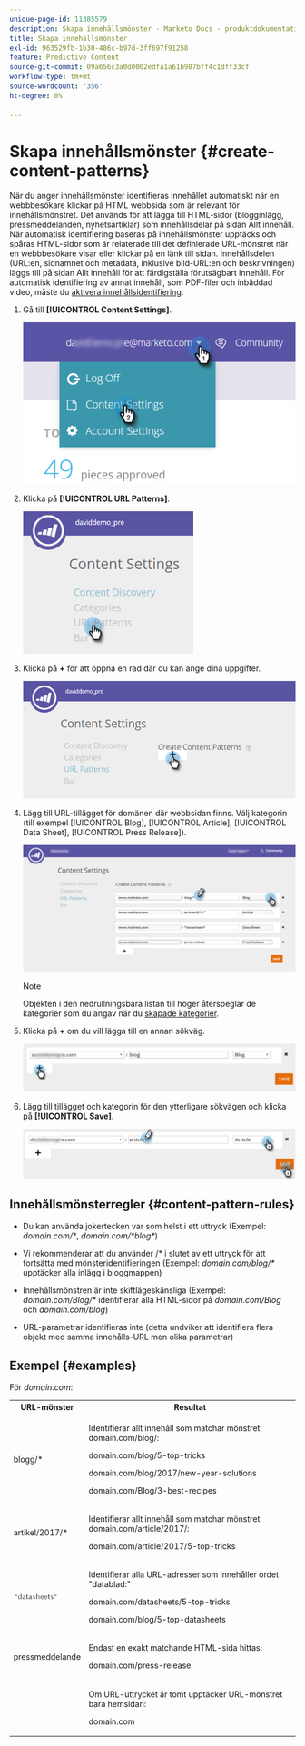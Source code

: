 ```yaml
---
unique-page-id: 11385579
description: Skapa innehållsmönster - Marketo Docs - produktdokumentation
title: Skapa innehållsmönster
exl-id: 963529fb-1b30-486c-b97d-3ff697f91258
feature: Predictive Content
source-git-commit: 09a656c3a0d0002edfa1a61b987bff4c1dff33cf
workflow-type: tm+mt
source-wordcount: '356'
ht-degree: 0%

---
```


# Skapa innehållsmönster {#create-content-patterns}

När du anger innehållsmönster identifieras innehållet automatiskt när en webbbesökare klickar på HTML webbsida som är relevant för innehållsmönstret. Det används för att lägga till HTML-sidor (blogginlägg, pressmeddelanden, nyhetsartiklar) som innehållsdelar på sidan Allt innehåll. När automatisk identifiering baseras på innehållsmönster upptäcks och spåras HTML-sidor som är relaterade till det definierade URL-mönstret när en webbbesökare visar eller klickar på en länk till sidan. Innehållsdelen (URL:en, sidnamnet och metadata, inklusive bild-URL:en och beskrivningen) läggs till på sidan Allt innehåll för att färdigställa förutsägbart innehåll. För automatisk identifiering av annat innehåll, som PDF-filer och inbäddad video, måste du [aktivera innehållsidentifiering](/help/marketo/product-docs/predictive-content/getting-started/enable-content-discovery.md).

1. Gå till **[!UICONTROL Content Settings]**.

   ![](assets/settings-dropdown-hand-2.png)

1. Klicka på **[!UICONTROL URL Patterns]**.

   ![](assets/click-url-patterns-hand.png)

1. Klicka på **+** för att öppna en rad där du kan ange dina uppgifter.

   ![](assets/content-settings-create-patterns-hand.png)

1. Lägg till URL-tillägget för domänen där webbsidan finns. Välj kategorin (till exempel [!UICONTROL Blog], [!UICONTROL Article], [!UICONTROL Data Sheet], [!UICONTROL Press Release]).

   ![](assets/content-settings-create-content-patterns-dm-hands.png)

   >[!NOTE]
   >
   >Objekten i den nedrullningsbara listan till höger återspeglar de kategorier som du angav när du [skapade kategorier](/help/marketo/product-docs/predictive-content/getting-started/set-up-categories.md).

1. Klicka på **+** om du vill lägga till en annan sökväg.

   ![](assets/url-patterns-add2.png)

1. Lägg till tillägget och kategorin för den ytterligare sökvägen och klicka på **[!UICONTROL Save]**.

   ![](assets/url-patterns-save.png)

## Innehållsmönsterregler {#content-pattern-rules}

* Du kan använda jokertecken var som helst i ett uttryck (Exempel: _domain.com/&#42;_, _domain.com/&#42;blog&#42;_)

* Vi rekommenderar att du använder /&#42; i slutet av ett uttryck för att fortsätta med mönsteridentifieringen (Exempel: _domain.com/blog/&#42;_ upptäcker alla inlägg i bloggmappen)
* Innehållsmönstren är inte skiftlägeskänsliga (Exempel: _domain.com/Blog/&#42;_ identifierar alla HTML-sidor på _domain.com/Blog_ och _domain.com/blog_)

* URL-parametrar identifieras inte (detta undviker att identifiera flera objekt med samma innehålls-URL men olika parametrar)

## Exempel {#examples}

För _domain.com_:

<table>
 <tbody>
  <tr>
   <th>URL-mönster</th>
   <th>Resultat</th>
  </tr>
  <tr>
   <td>blogg/*</td>
   <td><p>Identifierar allt innehåll som matchar mönstret domain.com/blog/:</p><p>domain.com/blog/5-top-tricks</p><p>domain.com/blog/2017/new-year-solutions</p><p>domain.com/Blog/3-best-recipes</p></td>
  </tr>
  <tr>
   <td>artikel/2017/*</td>
   <td><p>Identifierar allt innehåll som matchar mönstret domain.com/article/2017/:</p><p>domain.com/article/2017/5-top-tricks</p></td>
  </tr>
  <tr>
   <td><img alt="—" width="80" src="assets/image2017-3-24-10-3a38-3a46.png" data-linked-resource-id="12976559" data-linked-resource-type="attachment" data-base-url="https://docs.marketo.com" data-linked-resource-container-id="11385579" title="—"></td>
   <td><p>Identifierar alla URL-adresser som innehåller ordet "datablad:"</p><p>domain.com/datasheets/5-top-tricks</p><p>domain.com/blog/5-top-datasheets</p></td>
  </tr>
  <tr>
   <td>pressmeddelande</td>
   <td><p>Endast en exakt matchande HTML-sida hittas:</p><p>domain.com/press-release</p></td>
  </tr>
  <tr>
   <td colspan="1"> </td>
   <td colspan="1"><p>Om URL-uttrycket är tomt upptäcker URL-mönstret bara hemsidan:</p><p>domain.com</p></td>
  </tr>
 </tbody>
</table>
